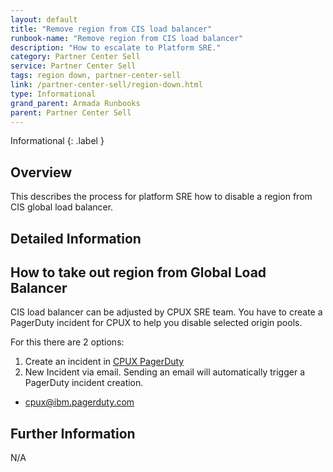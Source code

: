```yaml
---
layout: default
title: "Remove region from CIS load balancer"
runbook-name: "Remove region from CIS load balancer"
description: "How to escalate to Platform SRE."
category: Partner Center Sell
service: Partner Center Sell
tags: region down, partner-center-sell
link: /partner-center-sell/region-down.html
type: Informational
grand_parent: Armada Runbooks
parent: Partner Center Sell
---
```


Informational
{: .label }

## Overview
This describes the process for platform SRE how to disable a region from CIS global load balancer.

## Detailed Information

## How to take out region from Global Load Balancer
CIS load balancer can be adjusted by CPUX SRE team. You have to create a PagerDuty incident for CPUX to help you disable selected origin pools.

For this there are 2 options:
1. Create an incident in [CPUX PagerDuty](https://ibm.pagerduty.com/incidents/create?service_id=PW441KB)
2. New Incident via email. Sending an email will automatically trigger a PagerDuty incident creation.
  - cpux@ibm.pagerduty.com

## Further Information

N/A